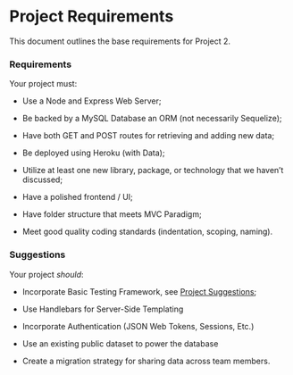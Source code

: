 # Project Requirements

This document outlines the base requirements for Project 2.

### Requirements

Your project must:

* Use a Node and Express Web Server;

* Be backed by a MySQL Database an ORM (not necessarily Sequelize);

* Have both GET and POST routes for retrieving and adding new data;

* Be deployed using Heroku (with Data);

* Utilize at least one new library, package, or technology that we haven’t discussed;

* Have a polished frontend / UI;

* Have folder structure that meets MVC Paradigm;

* Meet good quality coding standards (indentation, scoping, naming).

### Suggestions

Your project _should_:

* Incorporate Basic Testing Framework, see [Project Suggestions](../Suggestions/README.md);

* Use Handlebars for Server-Side Templating

* Incorporate Authentication (JSON Web Tokens, Sessions, Etc.)

* Use an existing public dataset to power the database

* Create a migration strategy for sharing data across team members.


